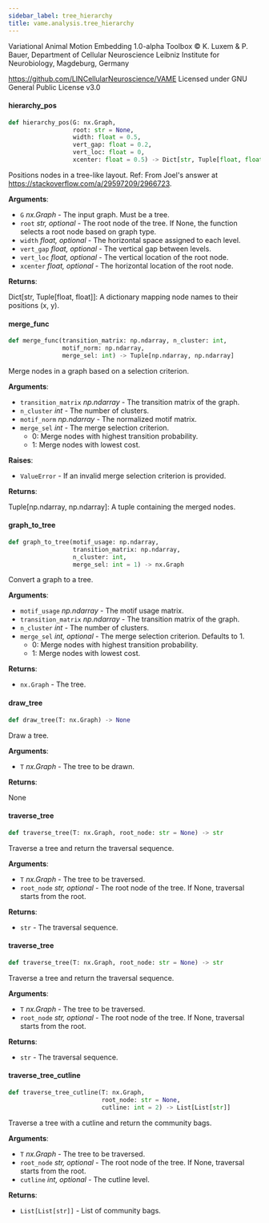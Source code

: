 ```yaml
---
sidebar_label: tree_hierarchy
title: vame.analysis.tree_hierarchy
---
```


Variational Animal Motion Embedding 1.0-alpha Toolbox
© K. Luxem &amp; P. Bauer, Department of Cellular Neuroscience
Leibniz Institute for Neurobiology, Magdeburg, Germany

https://github.com/LINCellularNeuroscience/VAME
Licensed under GNU General Public License v3.0

#### hierarchy\_pos

```python
def hierarchy_pos(G: nx.Graph,
                  root: str = None,
                  width: float = 0.5,
                  vert_gap: float = 0.2,
                  vert_loc: float = 0,
                  xcenter: float = 0.5) -> Dict[str, Tuple[float, float]]
```

Positions nodes in a tree-like layout.
Ref: From Joel&#x27;s answer at https://stackoverflow.com/a/29597209/2966723.

**Arguments**:

- `G` _nx.Graph_ - The input graph. Must be a tree.
- `root` _str, optional_ - The root node of the tree. If None, the function selects a root node based on graph type.
- `width` _float, optional_ - The horizontal space assigned to each level.
- `vert_gap` _float, optional_ - The vertical gap between levels.
- `vert_loc` _float, optional_ - The vertical location of the root node.
- `xcenter` _float, optional_ - The horizontal location of the root node.
  

**Returns**:

  Dict[str, Tuple[float, float]]: A dictionary mapping node names to their positions (x, y).

#### merge\_func

```python
def merge_func(transition_matrix: np.ndarray, n_cluster: int,
               motif_norm: np.ndarray,
               merge_sel: int) -> Tuple[np.ndarray, np.ndarray]
```

Merge nodes in a graph based on a selection criterion.

**Arguments**:

- `transition_matrix` _np.ndarray_ - The transition matrix of the graph.
- `n_cluster` _int_ - The number of clusters.
- `motif_norm` _np.ndarray_ - The normalized motif matrix.
- `merge_sel` _int_ - The merge selection criterion.
  - 0: Merge nodes with highest transition probability.
  - 1: Merge nodes with lowest cost.
  

**Raises**:

- `ValueError` - If an invalid merge selection criterion is provided.
  

**Returns**:

  Tuple[np.ndarray, np.ndarray]: A tuple containing the merged nodes.

#### graph\_to\_tree

```python
def graph_to_tree(motif_usage: np.ndarray,
                  transition_matrix: np.ndarray,
                  n_cluster: int,
                  merge_sel: int = 1) -> nx.Graph
```

Convert a graph to a tree.

**Arguments**:

- `motif_usage` _np.ndarray_ - The motif usage matrix.
- `transition_matrix` _np.ndarray_ - The transition matrix of the graph.
- `n_cluster` _int_ - The number of clusters.
- `merge_sel` _int, optional_ - The merge selection criterion. Defaults to 1.
  - 0: Merge nodes with highest transition probability.
  - 1: Merge nodes with lowest cost.
  

**Returns**:

- `nx.Graph` - The tree.

#### draw\_tree

```python
def draw_tree(T: nx.Graph) -> None
```

Draw a tree.

**Arguments**:

- `T` _nx.Graph_ - The tree to be drawn.
  

**Returns**:

  None

#### traverse\_tree

```python
def traverse_tree(T: nx.Graph, root_node: str = None) -> str
```

Traverse a tree and return the traversal sequence.

**Arguments**:

- `T` _nx.Graph_ - The tree to be traversed.
- `root_node` _str, optional_ - The root node of the tree. If None, traversal starts from the root.
  

**Returns**:

- `str` - The traversal sequence.

#### traverse\_tree

```python
def traverse_tree(T: nx.Graph, root_node: str = None) -> str
```

Traverse a tree and return the traversal sequence.

**Arguments**:

- `T` _nx.Graph_ - The tree to be traversed.
- `root_node` _str, optional_ - The root node of the tree. If None, traversal starts from the root.
  

**Returns**:

- `str` - The traversal sequence.

#### traverse\_tree\_cutline

```python
def traverse_tree_cutline(T: nx.Graph,
                          root_node: str = None,
                          cutline: int = 2) -> List[List[str]]
```

Traverse a tree with a cutline and return the community bags.

**Arguments**:

- `T` _nx.Graph_ - The tree to be traversed.
- `root_node` _str, optional_ - The root node of the tree. If None, traversal starts from the root.
- `cutline` _int, optional_ - The cutline level.
  

**Returns**:

- `List[List[str]]` - List of community bags.

